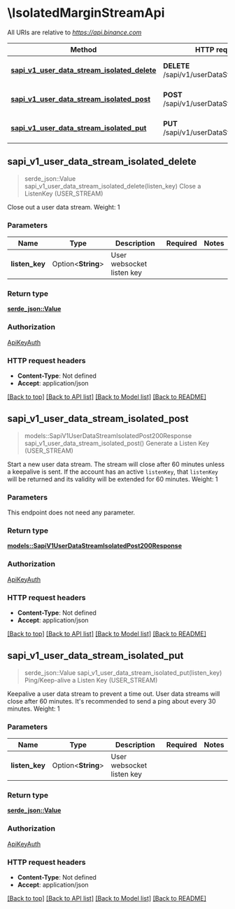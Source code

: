 # \IsolatedMarginStreamApi

All URIs are relative to *https://api.binance.com*

Method | HTTP request | Description
------------- | ------------- | -------------
[**sapi_v1_user_data_stream_isolated_delete**](IsolatedMarginStreamApi.md#sapi_v1_user_data_stream_isolated_delete) | **DELETE** /sapi/v1/userDataStream/isolated | Close a ListenKey (USER_STREAM)
[**sapi_v1_user_data_stream_isolated_post**](IsolatedMarginStreamApi.md#sapi_v1_user_data_stream_isolated_post) | **POST** /sapi/v1/userDataStream/isolated | Generate a Listen Key (USER_STREAM)
[**sapi_v1_user_data_stream_isolated_put**](IsolatedMarginStreamApi.md#sapi_v1_user_data_stream_isolated_put) | **PUT** /sapi/v1/userDataStream/isolated | Ping/Keep-alive a Listen Key (USER_STREAM)



## sapi_v1_user_data_stream_isolated_delete

> serde_json::Value sapi_v1_user_data_stream_isolated_delete(listen_key)
Close a ListenKey (USER_STREAM)

Close out a user data stream.  Weight: 1

### Parameters


Name | Type | Description  | Required | Notes
------------- | ------------- | ------------- | ------------- | -------------
**listen_key** | Option<**String**> | User websocket listen key |  |

### Return type

[**serde_json::Value**](serde_json::Value.md)

### Authorization

[ApiKeyAuth](../README.md#ApiKeyAuth)

### HTTP request headers

- **Content-Type**: Not defined
- **Accept**: application/json

[[Back to top]](#) [[Back to API list]](../README.md#documentation-for-api-endpoints) [[Back to Model list]](../README.md#documentation-for-models) [[Back to README]](../README.md)


## sapi_v1_user_data_stream_isolated_post

> models::SapiV1UserDataStreamIsolatedPost200Response sapi_v1_user_data_stream_isolated_post()
Generate a Listen Key (USER_STREAM)

Start a new user data stream. The stream will close after 60 minutes unless a keepalive is sent. If the account has an active `listenKey`, that `listenKey` will be returned and its validity will be extended for 60 minutes.  Weight: 1

### Parameters

This endpoint does not need any parameter.

### Return type

[**models::SapiV1UserDataStreamIsolatedPost200Response**](_sapi_v1_userDataStream_isolated_post_200_response.md)

### Authorization

[ApiKeyAuth](../README.md#ApiKeyAuth)

### HTTP request headers

- **Content-Type**: Not defined
- **Accept**: application/json

[[Back to top]](#) [[Back to API list]](../README.md#documentation-for-api-endpoints) [[Back to Model list]](../README.md#documentation-for-models) [[Back to README]](../README.md)


## sapi_v1_user_data_stream_isolated_put

> serde_json::Value sapi_v1_user_data_stream_isolated_put(listen_key)
Ping/Keep-alive a Listen Key (USER_STREAM)

Keepalive a user data stream to prevent a time out. User data streams will close after 60 minutes. It's recommended to send a ping about every 30 minutes.  Weight: 1

### Parameters


Name | Type | Description  | Required | Notes
------------- | ------------- | ------------- | ------------- | -------------
**listen_key** | Option<**String**> | User websocket listen key |  |

### Return type

[**serde_json::Value**](serde_json::Value.md)

### Authorization

[ApiKeyAuth](../README.md#ApiKeyAuth)

### HTTP request headers

- **Content-Type**: Not defined
- **Accept**: application/json

[[Back to top]](#) [[Back to API list]](../README.md#documentation-for-api-endpoints) [[Back to Model list]](../README.md#documentation-for-models) [[Back to README]](../README.md)

